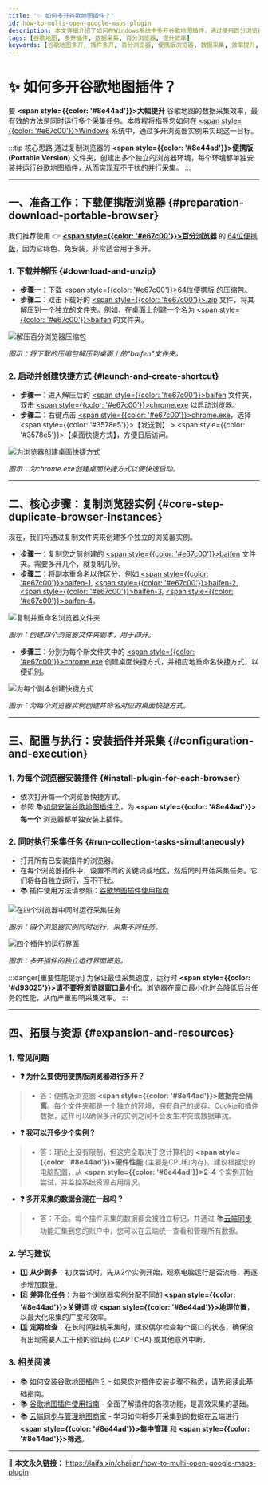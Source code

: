 ```yaml
---
title: '✨ 如何多开谷歌地图插件？'
id: how-to-multi-open-google-maps-plugin
description: 本文详细介绍了如何在Windows系统中多开谷歌地图插件，通过使用百分浏览器的便携版，实现多个采集任务同时进行，大幅提升数据获取效率。
tags: [谷歌地图, 多开插件, 数据采集, 百分浏览器, 提升效率]
keywords: [谷歌地图多开, 插件多开, 百分浏览器, 便携版浏览器, 数据采集, 效率提升, Windows]
---
```


# ✨ 如何多开谷歌地图插件？

要 **<span style={{color: '#8e44ad'}}>大幅提升</span>** 谷歌地图的数据采集效率，最有效的方法是同时运行多个采集任务。本教程将指导您如何在 <u><span style={{color: '#e67c00'}}>Windows</span></u> 系统中，通过多开浏览器实例来实现这一目标。

:::tip 核心思路
通过复制浏览器的 **<span style={{color: '#8e44ad'}}>便携版 (Portable Version)</span>** 文件夹，创建出多个独立的浏览器环境，每个环境都单独安装并运行谷歌地图插件，从而实现互不干扰的并行采集。
:::

---

## 一、准备工作：下载便携版浏览器 {#preparation-download-portable-browser}

我们推荐使用 👉 [**<span style={{color: '#e67c00'}}>百分浏览器</span>**](https://www.centbrowser.cn/) 的 [64位便携版](https://www.centbrowser.cn/history.html)，因为它绿色、免安装，非常适合用于多开。

### 1. 下载并解压 {#download-and-unzip}

- **步骤一**：下载 <u><span style={{color: '#e67c00'}}>64位便携版</span></u> 的压缩包。
- **步骤二**：双击下载好的 <u><span style={{color: '#e67c00'}}>.zip</span></u> 文件，将其解压到一个独立的文件夹。例如，在桌面上创建一个名为 <u><span style={{color: '#e67c00'}}>baifen</span></u> 的文件夹。

![解压百分浏览器压缩包](https://cos.files.maozhishi.com/data/web/web-files/img/20240818211153.png)

_图示：将下载的压缩包解压到桌面上的"baifen"文件夹。_

### 2. 启动并创建快捷方式 {#launch-and-create-shortcut}

- **步骤一**：进入解压后的 <u><span style={{color: '#e67c00'}}>baifen</span></u> 文件夹，双击 <u><span style={{color: '#e67c00'}}>chrome.exe</span></u> 以启动浏览器。
- **步骤二**：右键点击 <u><span style={{color: '#e67c00'}}>chrome.exe</span></u>，选择 <span style={{color: '#3578e5'}}>【发送到】</span> > <span style={{color: '#3578e5'}}>【桌面快捷方式】</span>，方便日后访问。

![为浏览器创建桌面快捷方式](https://cos.files.maozhishi.com/data/web/web-files/img/20240818211734.png)

_图示：为chrome.exe创建桌面快捷方式以便快速启动。_

---

## 二、核心步骤：复制浏览器实例 {#core-step-duplicate-browser-instances}

现在，我们将通过复制文件夹来创建多个独立的浏览器实例。

- **步骤一**：复制您之前创建的 <u><span style={{color: '#e67c00'}}>baifen</span></u> 文件夹。需要多开几个，就复制几份。
- **步骤二**：将副本重命名以作区分，例如 <u><span style={{color: '#e67c00'}}>baifen-1</span></u>, <u><span style={{color: '#e67c00'}}>baifen-2</span></u>, <u><span style={{color: '#e67c00'}}>baifen-3</span></u>, <u><span style={{color: '#e67c00'}}>baifen-4</span></u>。

![复制并重命名浏览器文件夹](https://cos.files.maozhishi.com/data/web/web-files/img/20240818212531.png)

_图示：创建四个浏览器文件夹副本，用于四开。_

- **步骤三**：分别为每个新文件夹中的 <u><span style={{color: '#e67c00'}}>chrome.exe</span></u> 创建桌面快捷方式，并相应地重命名快捷方式，以便识别。

![为每个副本创建快捷方式](https://cos.files.maozhishi.com/data/web/web-files/img/20240818212714.png)

_图示：为每个浏览器实例创建并命名对应的桌面快捷方式。_

---

## 三、配置与执行：安装插件并采集 {#configuration-and-execution}

### 1. 为每个浏览器安装插件 {#install-plugin-for-each-browser}

- 依次打开每一个浏览器快捷方式。
- 参照 📚[如何安装谷歌地图插件？](./how-to-install-google-maps-plugin)，为 **<span style={{color: '#8e44ad'}}>每一个</span>** 浏览器都单独安装上插件。

### 2. 同时执行采集任务 {#run-collection-tasks-simultaneously}

- 打开所有已安装插件的浏览器。
- 在每个浏览器插件中，设置不同的关键词或地区，然后同时开始采集任务。它们将各自独立运行，互不干扰。
- 📚 插件使用方法请参照：[谷歌地图插件使用指南](./how-to-use-google-maps-plugin)

![在四个浏览器中同时运行采集任务](https://cos.files.maozhishi.com/data/web/web-files/img/20240818214423.png)

_图示：四个浏览器实例同时运行，采集不同任务。_

![四个插件的运行界面](https://cos.files.maozhishi.com/data/web/web-files/img/20240818215225.png)

_图示：多开插件的独立运行界面概览。_

:::danger[重要性能提示]
为保证最佳采集速度，运行时 **<span style={{color: '#d93025'}}>请不要将浏览器窗口最小化</span>**。浏览器在窗口最小化时会降低后台任务的性能，从而严重影响采集效率。
:::

---

## 四、拓展与资源 {#expansion-and-resources}

### 1. 常见问题

- **❓ 为什么要使用便携版浏览器进行多开？**
> - 答：便携版浏览器 **<span style={{color: '#8e44ad'}}>数据完全隔离</span>**。每个文件夹都是一个独立的环境，拥有自己的缓存、Cookie和插件数据，这样可以确保多开的实例之间不会发生冲突或数据串扰。

- **❓ 我可以开多少个实例？**
> - 答：理论上没有限制，但这完全取决于您计算机的 **<span style={{color: '#8e44ad'}}>硬件性能</span>** (主要是CPU和内存)。建议根据您的电脑配置，从 **<span style={{color: '#8e44ad'}}>2-4</span>** 个实例开始尝试，并监控系统资源占用情况。

- **❓ 多开采集的数据会混在一起吗？**
> - 答：不会。每个插件采集的数据都会被独立标记，并通过 📚[云端同步](./cloud-synchronize-merchants-and-centralized-data-management) 功能汇集到您的账户中，您可以在云端统一查看和管理所有数据。

### 2. 学习建议

- 1️⃣ **从少到多**：初次尝试时，先从2个实例开始，观察电脑运行是否流畅，再逐步增加数量。
- 2️⃣ **差异化任务**：为每个浏览器实例分配不同的 **<span style={{color: '#8e44ad'}}>关键词</span>** 或 **<span style={{color: '#8e44ad'}}>地理位置</span>**，以最大化采集的广度和效率。
- 3️⃣ **定期检查**：在长时间挂机采集时，建议偶尔检查每个窗口的状态，确保没有出现需要人工干预的验证码 (CAPTCHA) 或其他意外中断。

### 3. 相关阅读

- 📚 [如何安装谷歌地图插件？](./how-to-install-google-maps-plugin) - 如果您对插件安装步骤不熟悉，请先阅读此基础指南。
- 📚 [谷歌地图插件使用指南](./how-to-use-google-maps-plugin) - 全面了解插件的各项功能，是高效采集的基础。
- 📚 [云端同步与管理地图商家](./cloud-synchronize-merchants-and-centralized-data-management) - 学习如何将多开采集到的数据在云端进行 **<span style={{color: '#8e44ad'}}>集中管理</span>** 和 **<span style={{color: '#8e44ad'}}>筛选</span>**。

---

🔗 **本文永久链接：** https://laifa.xin/chajian/how-to-multi-open-google-maps-plugin

